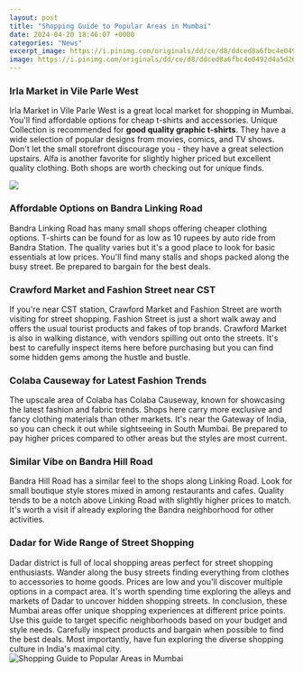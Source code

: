 ```yaml
---
layout: post
title: "Shopping Guide to Popular Areas in Mumbai"
date: 2024-04-20 18:46:07 +0000
categories: "News"
excerpt_image: https://i.pinimg.com/originals/dd/ce/d8/ddced8a6fbc4e0492d4a5d2603f3b6e8.jpg
image: https://i.pinimg.com/originals/dd/ce/d8/ddced8a6fbc4e0492d4a5d2603f3b6e8.jpg
---
```


### Irla Market in Vile Parle West
Irla Market in Vile Parle West is a great local market for shopping in Mumbai. You'll find affordable options for cheap t-shirts and accessories. Unique Collection is recommended for **good quality graphic t-shirts**. They have a wide selection of popular designs from movies, comics, and TV shows. Don't let the small storefront discourage you - they have a great selection upstairs. Alfa is another favorite for slightly higher priced but excellent quality clothing. Both shops are worth checking out for unique finds.

![](https://wandersla.com/wp-content/uploads/2019/07/crawford-market-DNA-India-1024x576.jpg)
### Affordable Options on Bandra Linking Road 
Bandra Linking Road has many small shops offering cheaper clothing options. T-shirts can be found for as low as 10 rupees by auto ride from Bandra Station. The quality varies but it's a good place to look for basic essentials at low prices. You'll find many stalls and shops packed along the busy street. Be prepared to bargain for the best deals.
### Crawford Market and Fashion Street near CST
If you're near CST station, Crawford Market and Fashion Street are worth visiting for street shopping. Fashion Street is just a short walk away and offers the usual tourist products and fakes of top brands. Crawford Market is also in walking distance, with vendors spilling out onto the streets. It's best to carefully inspect items here before purchasing but you can find some hidden gems among the hustle and bustle.
### Colaba Causeway for Latest Fashion Trends
The upscale area of Colaba has Colaba Causeway, known for showcasing the latest fashion and fabric trends. Shops here carry more exclusive and fancy clothing materials than other markets. It's near the Gateway of India, so you can check it out while sightseeing in South Mumbai. Be prepared to pay higher prices compared to other areas but the styles are most current. 
### Similar Vibe on Bandra Hill Road
Bandra Hill Road has a similar feel to the shops along Linking Road. Look for small boutique style stores mixed in among restaurants and cafes. Quality tends to be a notch above Linking Road with slightly higher prices to match. It's worth a visit if already exploring the Bandra neighborhood for other activities.
### Dadar for Wide Range of Street Shopping
Dadar district is full of local shopping areas perfect for street shopping enthusiasts. Wander along the busy streets finding everything from clothes to accessories to home goods. Prices are low and you'll discover multiple options in a compact area. It's worth spending time exploring the alleys and markets of Dadar to uncover hidden shopping streets.
In conclusion, these Mumbai areas offer unique shopping experiences at different price points. Use this guide to target specific neighborhoods based on your budget and style needs. Carefully inspect products and bargain when possible to find the best deals. Most importantly, have fun exploring the diverse shopping culture in India's maximal city.
![Shopping Guide to Popular Areas in Mumbai](https://i.pinimg.com/originals/dd/ce/d8/ddced8a6fbc4e0492d4a5d2603f3b6e8.jpg)